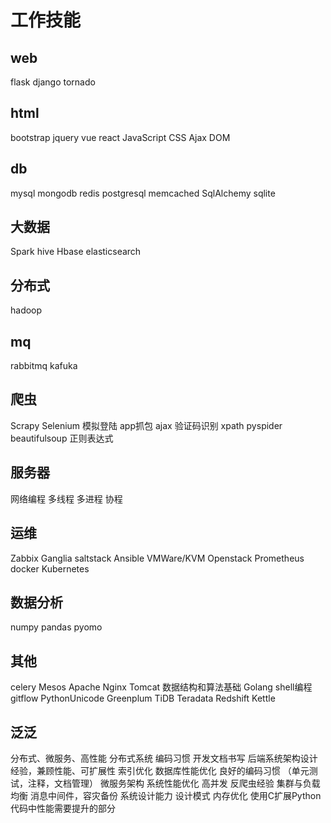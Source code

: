 ﻿# 工作技能

## web
flask django tornado

## html
bootstrap jquery vue react JavaScript CSS Ajax DOM

## db
mysql mongodb redis postgresql memcached SqlAlchemy sqlite

## 大数据
Spark hive Hbase elasticsearch

## 分布式
hadoop

## mq
rabbitmq kafuka

## 爬虫
Scrapy Selenium 模拟登陆 app抓包 ajax 验证码识别 xpath pyspider beautifulsoup 正则表达式

## 服务器
网络编程 多线程 多进程 协程

## 运维
Zabbix Ganglia saltstack Ansible VMWare/KVM Openstack  Prometheus docker Kubernetes

## 数据分析
numpy pandas  pyomo

## 其他
celery Mesos Apache Nginx Tomcat 数据结构和算法基础    Golang shell编程  gitflow   PythonUnicode   Greenplum TiDB Teradata Redshift Kettle

## 泛泛
分布式、微服务、高性能 分布式系统 编码习惯 开发文档书写 后端系统架构设计经验，兼顾性能、可扩展性 索引优化 数据库性能优化 良好的编码习惯
（单元测试，注释，文档管理） 微服务架构 系统性能优化 高并发 反爬虫经验 集群与负载均衡 消息中间件，容灾备份 系统设计能力 设计模式
内存优化 使用C扩展Python代码中性能需要提升的部分